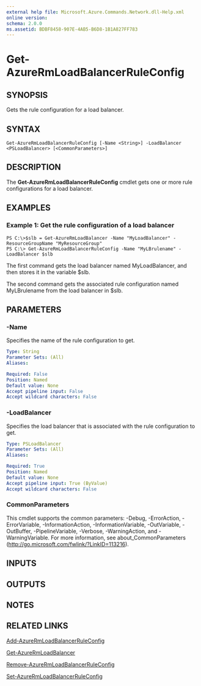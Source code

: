 ```yaml
---
external help file: Microsoft.Azure.Commands.Network.dll-Help.xml
online version: 
schema: 2.0.0
ms.assetid: BDBF8458-907E-4AB5-B6D8-1B1A827FF783
---
```


# Get-AzureRmLoadBalancerRuleConfig

## SYNOPSIS
Gets the rule configuration for a load balancer.

## SYNTAX

```
Get-AzureRmLoadBalancerRuleConfig [-Name <String>] -LoadBalancer <PSLoadBalancer> [<CommonParameters>]
```

## DESCRIPTION
The **Get-AzureRmLoadBalancerRuleConfig** cmdlet gets one or more rule configurations for a load balancer.

## EXAMPLES

### Example 1: Get the rule configuration of a load balancer
```
PS C:\>$slb = Get-AzureRmLoadBalancer -Name "MyLoadBalancer" -ResourceGroupName "MyResourceGroup"
PS C:\> Get-AzureRmLoadBalancerRuleConfig -Name "MyLBrulename" -LoadBalancer $slb
```

The first command gets the load balancer named MyLoadBalancer, and then stores it in the variable $slb.

The second command gets the associated rule configuration named MyLBrulename from the load balancer in $slb.

## PARAMETERS

### -Name
Specifies the name of the rule configuration to get.

```yaml
Type: String
Parameter Sets: (All)
Aliases: 

Required: False
Position: Named
Default value: None
Accept pipeline input: False
Accept wildcard characters: False
```

### -LoadBalancer
Specifies the load balancer that is associated with the rule configuration to get.

```yaml
Type: PSLoadBalancer
Parameter Sets: (All)
Aliases: 

Required: True
Position: Named
Default value: None
Accept pipeline input: True (ByValue)
Accept wildcard characters: False
```

### CommonParameters
This cmdlet supports the common parameters: -Debug, -ErrorAction, -ErrorVariable, -InformationAction, -InformationVariable, -OutVariable, -OutBuffer, -PipelineVariable, -Verbose, -WarningAction, and -WarningVariable. For more information, see about_CommonParameters (http://go.microsoft.com/fwlink/?LinkID=113216).

## INPUTS

## OUTPUTS

## NOTES

## RELATED LINKS

[Add-AzureRmLoadBalancerRuleConfig](./Add-AzureRmLoadBalancerRuleConfig.md)

[Get-AzureRmLoadBalancer](./Get-AzureRmLoadBalancer.md)

[Remove-AzureRmLoadBalancerRuleConfig](./Remove-AzureRmLoadBalancerRuleConfig.md)

[Set-AzureRmLoadBalancerRuleConfig](./Set-AzureRmLoadBalancerRuleConfig.md)



